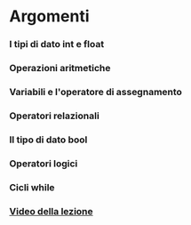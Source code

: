# Argomenti
### I tipi di dato int e float
### Operazioni aritmetiche
### Variabili e l'operatore di assegnamento
### Operatori relazionali
### Il tipo di dato bool
### Operatori logici
### Cicli while

### [Video della lezione](https://www.dropbox.com/s/q41q30r606sp714/20211019-lezione_3.mp4?dl=1)
